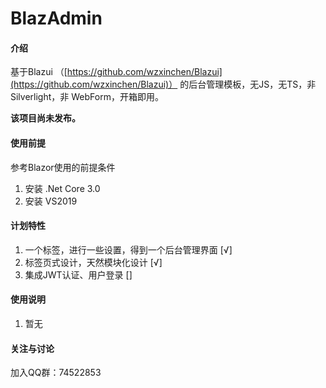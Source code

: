 # BlazAdmin

#### 介绍
基于Blazui （[https://github.com/wzxinchen/Blazui](https://github.com/wzxinchen/Blazui)） 的后台管理模板，无JS，无TS，非 Silverlight，非 WebForm，开箱即用。 

**该项目尚未发布。** 

#### 使用前提
参考Blazor使用的前提条件

1. 安装 .Net Core 3.0
2. 安装 VS2019


#### 计划特性

1.  一个标签，进行一些设置，得到一个后台管理界面 [√] 
2.  标签页式设计，天然模块化设计 [√]
3.  集成JWT认证、用户登录 []

#### 使用说明

1.  暂无

#### 关注与讨论

加入QQ群：74522853

